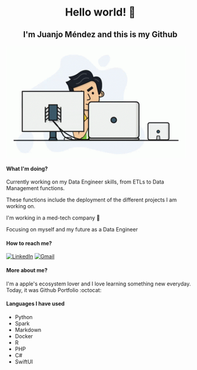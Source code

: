 <span align="center">
    <h1>Hello world! 👋</h1>
    <h2>I'm Juanjo Méndez and this is my Github</h2>
</span>

<img src="./programmer.gif" align="center" alt="Coder GIF" width="480" height="300">

<div>
<h4>What I'm doing?</h4>
Currently working on my Data Engineer skills, from ETLs to Data Management functions.

These functions include the deployment of the different projects I am working on.

I'm working in a med-tech company 💊

Focusing on myself and my future as a Data Engineer

<h4>How to reach me?</h4>

[![LinkedIn](https://img.shields.io/badge/linkedin-%230077B5.svg?style=for-the-badge&logo=linkedin&logoColor=white)](https://www.linkedin.com/in/juan-josé-mendez-torrero-283152164/) [![Gmail](https://img.shields.io/badge/Gmail-D14836?style=for-the-badge&logo=gmail&logoColor=white)](mailto:juanjo96mt@gmail.com)

<h4>More about me?</h4>

I'm a apple's ecosystem lover and I love learning something new everyday. Today, it was Github Portfolio :octocat:

</div>

<h4>Languages I have used</h4>

- Python
- Spark
- Markdown
- Docker
- R
- PHP
- C#
- SwiftUI